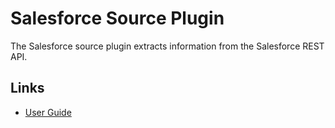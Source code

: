 # Salesforce Source Plugin

The Salesforce source plugin extracts information from the Salesforce REST API.

## Links

- [User Guide](https://cloudquery.io/docs/plugins/sources/salesforce/overview)

